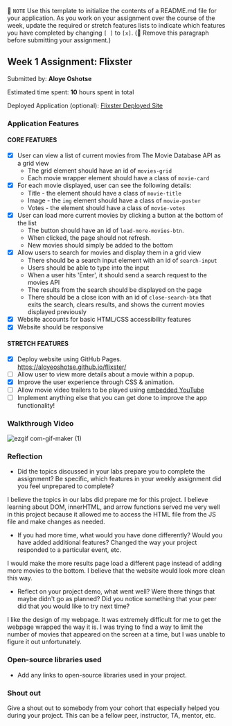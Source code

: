 📝 `NOTE` Use this template to initialize the contents of a README.md file for your application. As you work on your assignment over the course of the week, update the required or stretch features lists to indicate which features you have completed by changing `[ ]` to `[x]`. (🚫 Remove this paragraph before submitting your assignment.)

## Week 1 Assignment: Flixster

Submitted by: **Aloye Oshotse**

Estimated time spent: **10** hours spent in total

Deployed Application (optional): [Flixster Deployed Site](ADD_LINK_HERE)

### Application Features

#### CORE FEATURES

- [x] User can view a list of current movies from The Movie Database API as a grid view
  - The grid element should have an id of `movies-grid`
  - Each movie wrapper element should have a class of `movie-card`
- [x] For each movie displayed, user can see the following details:
  - Title - the element should have a class of `movie-title`
  - Image - the `img` element should have a class of `movie-poster`
  - Votes - the element should have a class of `movie-votes`
- [x] User can load more current movies by clicking a button at the bottom of the list
  - The button should have an id of `load-more-movies-btn`.
  - When clicked, the page should not refresh.
  - New movies should simply be added to the bottom
- [x] Allow users to search for movies and display them in a grid view
  - There should be a search input element with an id of `search-input`
  - Users should be able to type into the input
  - When a user hits 'Enter', it should send a search request to the movies API
  - The results from the search should be displayed on the page
  - There should be a close icon with an id of `close-search-btn` that exits the search, clears results, and shows the current movies displayed previously
- [x] Website accounts for basic HTML/CSS accessibility features
- [x] Website should be responsive

#### STRETCH FEATURES

- [x] Deploy website using GitHub Pages. https://aloyeoshotse.github.io/flixster/
- [ ] Allow user to view more details about a movie within a popup.
- [x] Improve the user experience through CSS & animation.
- [ ] Allow movie video trailers to be played using [embedded YouTube](https://support.google.com/youtube/answer/171780?hl=en)
- [ ] Implement anything else that you can get done to improve the app functionality!

### Walkthrough Video

![ezgif com-gif-maker (1)](https://user-images.githubusercontent.com/96442350/174467161-e9097cd1-dfbe-4b4b-8fc2-cce76a75c0fb.gif)


### Reflection

* Did the topics discussed in your labs prepare you to complete the assignment? Be specific, which features in your weekly assignment did you feel unprepared to complete?

I believe the topics in our labs did prepare me for this project. I believe learning about DOM, innerHTML, and arrow functions served me very well in this project because it allowed me to access the HTML file from the JS file and make changes as needed. 

* If you had more time, what would you have done differently? Would you have added additional features? Changed the way your project responded to a particular event, etc.
  
I would make the more results page load a different page instead of adding more movies to the bottom. I believe that the website would look more clean this way.

* Reflect on your project demo, what went well? Were there things that maybe didn't go as planned? Did you notice something that your peer did that you would like to try next time?

I like the design of my webpage. It was extremely difficult for me to get the webpage wrapped the way it is. I was trying to find a way to limit the number of movies that appeared on the screen at a time, but I was unable to figure it out unfortunately.  

### Open-source libraries used

- Add any links to open-source libraries used in your project.

### Shout out

Give a shout out to somebody from your cohort that especially helped you during your project. This can be a fellow peer, instructor, TA, mentor, etc.
